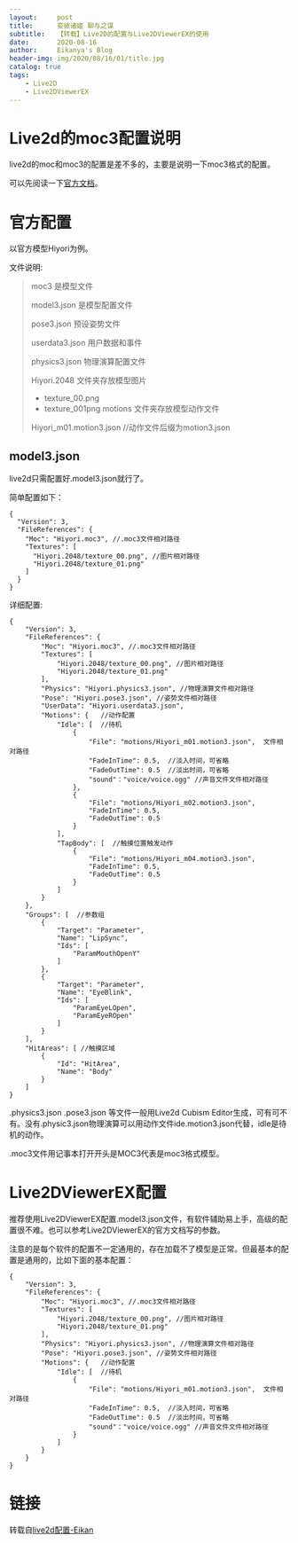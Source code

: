 ```yaml
---
layout:     post
title:      娈彼诸姬 聊与之谋
subtitle:   【转载】Live2D的配置与Live2DViewerEX的使用
date:       2020-08-16
author:     Eikanya's Blog
header-img: img/2020/08/16/01/title.jpg
catalog: true
tags:
    - Live2D
    - Live2DViewerEX
---
```


# Live2d的moc3配置说明

live2d的moc和moc3的配置是差不多的，主要是说明一下moc3格式的配置。

可以先阅读一下[官方文档](https://docs.live2d.com/cubism-editor-manual/top/)。

# 官方配置

以官方模型Hiyori为例。

文件说明:

> moc3 是模型文件
>
> model3.json 是模型配置文件
>
> pose3.json 预设姿势文件
>
> userdata3.json 用户数据和事件
>
> physics3.json 物理演算配置文件
>
> Hiyori.2048 文件夹存放模型图片
>    - texture_00.png
>    - texture_001png
> motions 文件夹存放模型动作文件
>
> Hiyori_m01.motion3.json //动作文件后缀为motion3.json

## model3.json

live2d只需配置好.model3.json就行了。

简单配置如下：

```shell
{
  "Version": 3,
  "FileReferences": {
    "Moc": "Hiyori.moc3", //.moc3文件相对路径
    "Textures": [
      "Hiyori.2048/texture_00.png", //图片相对路径
      "Hiyori.2048/texture_01.png"
    ]
  }
}
```

详细配置:

```shell
{
	"Version": 3,
	"FileReferences": {
		"Moc": "Hiyori.moc3", //.moc3文件相对路径
		"Textures": [
			"Hiyori.2048/texture_00.png", //图片相对路径
			"Hiyori.2048/texture_01.png"
		],
		"Physics": "Hiyori.physics3.json", //物理演算文件相对路径
		"Pose": "Hiyori.pose3.json", //姿势文件相对路径
		"UserData": "Hiyori.userdata3.json",
		"Motions": {   //动作配置
			"Idle": [  //待机
				{
					"File": "motions/Hiyori_m01.motion3.json",  文件相对路径
					"FadeInTime": 0.5,  //淡入时间，可省略
					"FadeOutTime": 0.5  //淡出时间，可省略
					"sound"："voice/voice.ogg" //声音文件文件相对路径
				},
				{
					"File": "motions/Hiyori_m02.motion3.json",
					"FadeInTime": 0.5,
					"FadeOutTime": 0.5
				}
			],
			"TapBody": [  //触摸位置触发动作
				{
					"File": "motions/Hiyori_m04.motion3.json",
					"FadeInTime": 0.5,
					"FadeOutTime": 0.5
				}
			]
		}
	},
	"Groups": [  //参数组
		{
			"Target": "Parameter",
			"Name": "LipSync",
			"Ids": [
				"ParamMouthOpenY"
			]
		},
		{
			"Target": "Parameter",
			"Name": "EyeBlink",
			"Ids": [
				"ParamEyeLOpen",
				"ParamEyeROpen"
			]
		}
	],
	"HitAreas": [ //触摸区域
		{
			"Id": "HitArea",
			"Name": "Body"
		}
	]
}
```

.physics3.json .pose3.json 等文件一般用Live2d Cubism Editor生成，可有可不有。没有.physic3.json物理演算可以用动作文件ide.motion3.json代替，idle是待机的动作。

.moc3文件用记事本打开开头是MOC3代表是moc3格式模型。

# Live2DViewerEX配置

推荐使用Live2DViewerEX配置.model3.json文件，有软件辅助易上手，高级的配置很不难。也可以参考Live2DViewerEX的官方文档写的参数。

注意的是每个软件的配置不一定通用的，存在加载不了模型是正常。但最基本的配置是通用的，比如下面的基本配置：

```shell
{
	"Version": 3,
	"FileReferences": {
		"Moc": "Hiyori.moc3", //.moc3文件相对路径
		"Textures": [
			"Hiyori.2048/texture_00.png", //图片相对路径
			"Hiyori.2048/texture_01.png"
		],
		"Physics": "Hiyori.physics3.json", //物理演算文件相对路径
		"Pose": "Hiyori.pose3.json", //姿势文件相对路径
		"Motions": {   //动作配置
			"Idle": [  //待机
				{
					"File": "motions/Hiyori_m01.motion3.json",  文件相对路径
					"FadeInTime": 0.5,  //淡入时间，可省略
					"FadeOutTime": 0.5  //淡出时间，可省略
					"sound"："voice/voice.ogg" //声音文件文件相对路径
				}		
			]
		}
	}
}
```

# 链接

转载自[live2d配置-Eikan](https://blog.tsundere.best/post/live2d%E9%85%8D%E7%BD%AE/)
